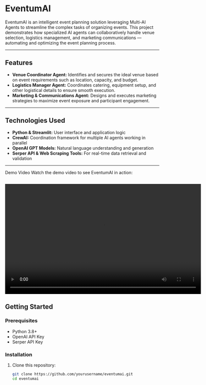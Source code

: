 # EventumAI

EventumAI is an intelligent event planning solution leveraging Multi-AI Agents to streamline the complex tasks of organizing events. This project demonstrates how specialized AI agents can collaboratively handle venue selection, logistics management, and marketing communications — automating and optimizing the event planning process.

---

## Features

- **Venue Coordinator Agent:** Identifies and secures the ideal venue based on event requirements such as location, capacity, and budget.
- **Logistics Manager Agent:** Coordinates catering, equipment setup, and other logistical details to ensure smooth execution.
- **Marketing & Communications Agent:** Designs and executes marketing strategies to maximize event exposure and participant engagement.

---

## Technologies Used

- **Python & Streamlit:** User interface and application logic
- **CrewAI:** Coordination framework for multiple AI agents working in parallel
- **OpenAI GPT Models:** Natural language understanding and generation
- **Serper API & Web Scraping Tools:** For real-time data retrieval and validation

---
Demo Video
Watch the demo video to see EventumAI in action:

<video width="640" height="360" controls> <source src="demo.mp4" type="video/mp4"> Your browser does not support the video tag. </video>
---
## Getting Started

### Prerequisites

- Python 3.8+
- OpenAI API Key
- Serper API Key

### Installation

1. Clone this repository:
   ```bash
   git clone https://github.com/yourusername/eventumai.git
   cd eventumai
